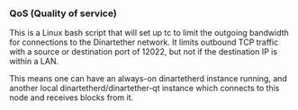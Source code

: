 ### QoS (Quality of service) ###

This is a Linux bash script that will set up tc to limit the outgoing bandwidth for connections to the Dinartether network. It limits outbound TCP traffic with a source or destination port of 12022, but not if the destination IP is within a LAN.

This means one can have an always-on dinartetherd instance running, and another local dinartetherd/dinartether-qt instance which connects to this node and receives blocks from it.
